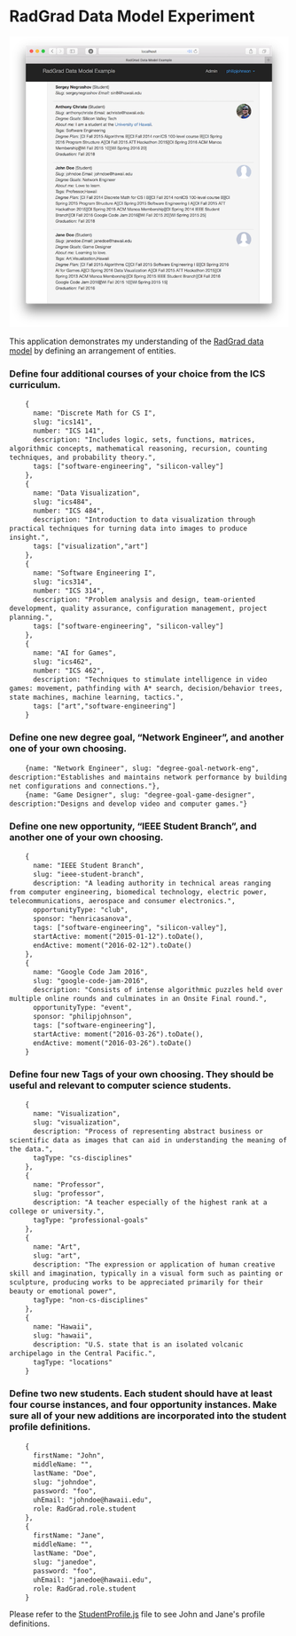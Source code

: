 # RadGrad Data Model Experiment

![](https://raw.githubusercontent.com/aljonpreza/radgrad-data-model-experiment/master/doc/images/radgradex.png)

This application demonstrates my understanding of the [RadGrad data model](https://github.com/radgrad/data-model-example) by defining an arrangement of entities.


### Define four additional courses of your choice from the ICS curriculum.

```
    {
      name: "Discrete Math for CS I",
      slug: "ics141",
      number: "ICS 141",
      description: "Includes logic, sets, functions, matrices, algorithmic concepts, mathematical reasoning, recursion, counting techniques, and probability theory.",
      tags: ["software-engineering", "silicon-valley"]
    },
    {
      name: "Data Visualization",
      slug: "ics484",
      number: "ICS 484",
      description: "Introduction to data visualization through practical techniques for turning data into images to produce insight.",
      tags: ["visualization","art"]
    },
    {
      name: "Software Engineering I",
      slug: "ics314",
      number: "ICS 314",
      description: "Problem analysis and design, team-oriented development, quality assurance, configuration management, project planning.",
      tags: ["software-engineering", "silicon-valley"]
    },
    {
      name: "AI for Games",
      slug: "ics462",
      number: "ICS 462",
      description: "Techniques to stimulate intelligence in video games: movement, pathfinding with A* search, decision/behavior trees, state machines, machine learning, tactics.",
      tags: ["art","software-engineering"]
    }
```
### Define one new degree goal, “Network Engineer”, and another one of your own choosing.
```
    {name: "Network Engineer", slug: "degree-goal-network-eng", description:"Establishes and maintains network performance by building net configurations and connections."},
    {name: "Game Designer", slug: "degree-goal-game-designer", description:"Designs and develop video and computer games."}
```
### Define one new opportunity, “IEEE Student Branch”, and another one of your own choosing.
```
    {
      name: "IEEE Student Branch",
      slug: "ieee-student-branch",
      description: "A leading authority in technical areas ranging from computer engineering, biomedical technology, electric power, telecommunications, aerospace and consumer electronics.",
      opportunityType: "club",
      sponsor: "henricasanova",
      tags: ["software-engineering", "silicon-valley"],
      startActive: moment("2015-01-12").toDate(),
      endActive: moment("2016-02-12").toDate()
    },
    {
      name: "Google Code Jam 2016",
      slug: "google-code-jam-2016",
      description: "Consists of intense algorithmic puzzles held over multiple online rounds and culminates in an Onsite Final round.",
      opportunityType: "event",
      sponsor: "philipjohnson",
      tags: ["software-engineering"],
      startActive: moment("2016-03-26").toDate(),
      endActive: moment("2016-03-26").toDate()
    }
```
### Define four new Tags of your own choosing. They should be useful and relevant to computer science students.
```
    {
      name: "Visualization",
      slug: "visualization",
      description: "Process of representing abstract business or scientific data as images that can aid in understanding the meaning of the data.",
      tagType: "cs-disciplines"
    },
    {
      name: "Professor",
      slug: "professor",
      description: "A teacher especially of the highest rank at a college or university.",
      tagType: "professional-goals"
    },
    {
      name: "Art",
      slug: "art",
      description: "The expression or application of human creative skill and imagination, typically in a visual form such as painting or sculpture, producing works to be appreciated primarily for their beauty or emotional power",
      tagType: "non-cs-disciplines"
    },
    {
      name: "Hawaii",
      slug: "hawaii",
      description: "U.S. state that is an isolated volcanic archipelago in the Central Pacific.",
      tagType: "locations"
    }
```
### Define two new students. Each student should have at least four course instances, and four opportunity instances. Make sure all of your new additions are incorporated into the student profile definitions.

```
    {
      firstName: "John",
      middleName: "",
      lastName: "Doe",
      slug: "johndoe",
      password: "foo",
      uhEmail: "johndoe@hawaii.edu",
      role: RadGrad.role.student
    },
    {
      firstName: "Jane",
      middleName: "",
      lastName: "Doe",
      slug: "janedoe",
      password: "foo",
      uhEmail: "janedoe@hawaii.edu",
      role: RadGrad.role.student
    }
```
Please refer to the [StudentProfile.js](https://github.com/aljonpreza/radgrad-data-model-experiment/blob/master/app/server/sample-data-model/definitions/StudentProfile.js) file to see John and Jane's profile definitions.

